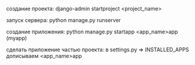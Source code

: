создание проекта:
django-admin startproject <project_name>

запуск сервера:
python manage.py runserver

создание приложения:
python manage.py startapp <app_name>app (myapp)

сделать приложение частью проекта:
в settings.py => INSTALLED_APPS дописываем <app_name>app
